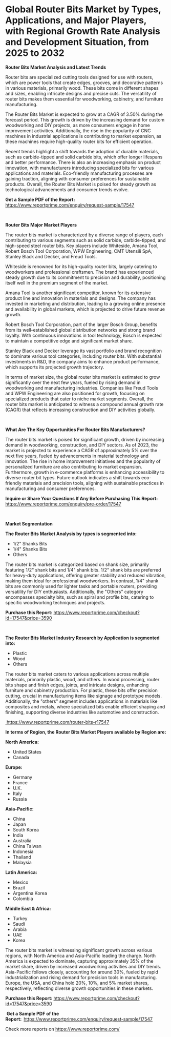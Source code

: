 <p><h1>Global Router Bits Market by Types, Applications, and Major Players, with Regional Growth Rate Analysis and Development Situation, from 2025 to 2032</h1></p><p><strong>Router Bits Market Analysis and Latest Trends</strong></p>
<p><p>Router bits are specialized cutting tools designed for use with routers, which are power tools that create edges, grooves, and decorative patterns in various materials, primarily wood. These bits come in different shapes and sizes, enabling intricate designs and precise cuts. The versatility of router bits makes them essential for woodworking, cabinetry, and furniture manufacturing.</p><p>The Router Bits Market is expected to grow at a CAGR of 3.50% during the forecast period. This growth is driven by the increasing demand for custom woodworking and DIY projects, as more consumers engage in home improvement activities. Additionally, the rise in the popularity of CNC machines in industrial applications is contributing to market expansion, as these machines require high-quality router bits for efficient operation.</p><p>Recent trends highlight a shift towards the adoption of durable materials, such as carbide-tipped and solid carbide bits, which offer longer lifespans and better performance. There is also an increasing emphasis on product innovation, with manufacturers introducing specialized bits for various applications and materials. Eco-friendly manufacturing processes are gaining traction, aligning with consumer preferences for sustainable products. Overall, the Router Bits Market is poised for steady growth as technological advancements and consumer trends evolve.</p></p>
<p><strong>Get a Sample PDF of the Report:&nbsp;</strong> <a href="https://www.reportprime.com/enquiry/request-sample/17547?utm_campaign=3252&utm_medium=2&utm_source=Github&utm_content=ia&utm_term=18032025&utm_id=router-bits">https://www.reportprime.com/enquiry/request-sample/17547</a></p>
<p>&nbsp;</p>
<p><strong>Router Bits Major Market Players</strong></p>
<p><p>The router bits market is characterized by a diverse range of players, each contributing to various segments such as solid carbide, carbide-tipped, and high-speed steel router bits. Key players include Whiteside, Amana Tool, Robert Bosch Tool Corporation, WPW Engineering, CMT Utensili SpA, Stanley Black and Decker, and Freud Tools. </p><p>Whiteside is renowned for its high-quality router bits, largely catering to woodworkers and professional craftsmen. The brand has experienced steady growth due to its commitment to precision and durability, positioning itself well in the premium segment of the market.</p><p>Amana Tool is another significant competitor, known for its extensive product line and innovation in materials and designs. The company has invested in marketing and distribution, leading to a growing online presence and availability in global markets, which is projected to drive future revenue growth.</p><p>Robert Bosch Tool Corporation, part of the larger Bosch Group, benefits from its well-established global distribution networks and strong brand loyalty. With continuous innovations in tool technology, Bosch is expected to maintain a competitive edge and significant market share.</p><p>Stanley Black and Decker leverage its vast portfolio and brand recognition to dominate various tool categories, including router bits. With substantial investments in R&D, the company aims to enhance product performance, which supports its projected growth trajectory.</p><p>In terms of market size, the global router bits market is estimated to grow significantly over the next few years, fueled by rising demand in woodworking and manufacturing industries. Companies like Freud Tools and WPW Engineering are also positioned for growth, focusing on specialized products that cater to niche market segments. Overall, the router bits market is anticipated to witness a compound annual growth rate (CAGR) that reflects increasing construction and DIY activities globally.</p></p>
<p>&nbsp;</p>
<p><strong>What Are The Key Opportunities For Router Bits Manufacturers?</strong></p>
<p><p>The router bits market is poised for significant growth, driven by increasing demand in woodworking, construction, and DIY sectors. As of 2023, the market is projected to experience a CAGR of approximately 5% over the next five years, fueled by advancements in material technology and innovation. The rise in home improvement initiatives and the popularity of personalized furniture are also contributing to market expansion. Furthermore, growth in e-commerce platforms is enhancing accessibility to diverse router bit types. Future outlook indicates a shift towards eco-friendly materials and precision tools, aligning with sustainable practices in manufacturing and consumer preferences.</p></p>
<p><strong>Inquire or Share Your Questions If Any Before Purchasing This Report:</strong> <a href="https://www.reportprime.com/enquiry/pre-order/17547?utm_campaign=3252&utm_medium=2&utm_source=Github&utm_content=ia&utm_term=18032025&utm_id=router-bits">https://www.reportprime.com/enquiry/pre-order/17547</a></p>
<p>&nbsp;</p>
<p><strong>Market Segmentation</strong></p>
<p><strong>The Router Bits Market Analysis by types is segmented into:</strong></p>
<p><ul><li>1/2" Shanks Bits</li><li>1/4" Shanks Bits</li><li>Others</li></ul></p>
<p><p>The router bits market is categorized based on shank size, primarily featuring 1/2" shank bits and 1/4" shank bits. 1/2" shank bits are preferred for heavy-duty applications, offering greater stability and reduced vibration, making them ideal for professional woodworkers. In contrast, 1/4" shank bits are commonly used for lighter tasks and portable routers, providing versatility for DIY enthusiasts. Additionally, the "Others" category encompasses specialty bits, such as spiral and profile bits, catering to specific woodworking techniques and projects.</p></p>
<p><strong>Purchase this Report:&nbsp;</strong><a href="https://www.reportprime.com/checkout?id=17547&price=3590&utm_campaign=3252&utm_medium=2&utm_source=Github&utm_content=ia&utm_term=18032025&utm_id=router-bits">https://www.reportprime.com/checkout?id=17547&price=3590</a></p>
<p>&nbsp;</p>
<p><strong>The Router Bits Market Industry Research by Application is segmented into:</strong></p>
<p><ul><li>Plastic</li><li>Wood</li><li>Others</li></ul></p>
<p><p>The router bits market caters to various applications across multiple materials, primarily plastic, wood, and others. In wood processing, router bits shape and finish edges, joints, and intricate designs, enhancing furniture and cabinetry production. For plastic, these bits offer precision cutting, crucial in manufacturing items like signage and prototype models. Additionally, the "others" segment includes applications in materials like composites and metals, where specialized bits enable efficient shaping and finishing, supporting diverse industries like automotive and construction.</p></p>
<p><a href="https://www.reportprime.com/router-bits-r17547?utm_campaign=3252&utm_medium=2&utm_source=Github&utm_content=ia&utm_term=18032025&utm_id=router-bits">&nbsp;https://www.reportprime.com/router-bits-r17547</a></p>
<p><strong>In terms of Region, the Router Bits Market Players available by Region are:</strong></p>
<p>
    <p> <strong> North America: </strong>
        <ul>
            <li>United States</li>
            <li>Canada</li>
        </ul>
        </p> 
    <p> <strong> Europe: </strong>
        <ul>
            <li>Germany</li>
            <li>France</li>
            <li>U.K.</li>
            <li>Italy</li>
            <li>Russia</li>
        </ul>
        </p> 
    <p> <strong> Asia-Pacific: </strong>
        <ul>
            <li>China</li>
            <li>Japan</li>
            <li>South Korea</li>
            <li>India</li>
            <li>Australia</li>
            <li>China Taiwan</li>
            <li>Indonesia</li>
            <li>Thailand</li>
            <li>Malaysia</li>
        </ul>
        </p> 
    <p> <strong> Latin America: </strong>
        <ul>
            <li>Mexico</li>
            <li>Brazil</li>
            <li>Argentina Korea</li>
            <li>Colombia</li>
        </ul>
        </p> 
    <p> <strong> Middle East & Africa: </strong>
        <ul>
            <li>Turkey</li>
            <li>Saudi</li>
            <li>Arabia</li>
            <li>UAE</li>
            <li>Korea</li>
        </ul>
    </p>
    </p>
<p><p>The router bits market is witnessing significant growth across various regions, with North America and Asia-Pacific leading the charge. North America is expected to dominate, capturing approximately 35% of the market share, driven by increased woodworking activities and DIY trends. Asia-Pacific follows closely, accounting for around 30%, fueled by rapid industrialization and rising demand for precision tools in manufacturing. Europe, the USA, and China hold 20%, 10%, and 5% market shares, respectively, reflecting diverse growth opportunities in these markets.</p></p>
<p><strong>Purchase this Report: </strong><a href="https://www.reportprime.com/checkout?id=17547&price=3590&utm_campaign=3252&utm_medium=2&utm_source=Github&utm_content=ia&utm_term=18032025&utm_id=router-bits">https://www.reportprime.com/checkout?id=17547&price=3590</a></p>
<p>&nbsp;<strong>Get a Sample PDF of the Report:&nbsp;&nbsp;</strong><a href="https://www.reportprime.com/enquiry/request-sample/17547?utm_campaign=3252&utm_medium=2&utm_source=Github&utm_content=ia&utm_term=18032025&utm_id=router-bits">https://www.reportprime.com/enquiry/request-sample/17547</a></p>
<p><strong></strong></p>
<p>Check more reports on <a href="https://www.reportprime.com/?utm_campaign=3252&utm_medium=2&utm_source=Github&utm_content=ia&utm_term=18032025&utm_id=router-bits">https://www.reportprime.com/</a></p>